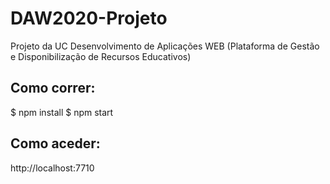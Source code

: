 # DAW2020-Projeto
Projeto da UC Desenvolvimento de Aplicações WEB (Plataforma de Gestão e Disponibilização de Recursos Educativos)

## Como correr:
$ npm install
$ npm start

## Como aceder:
http://localhost:7710
